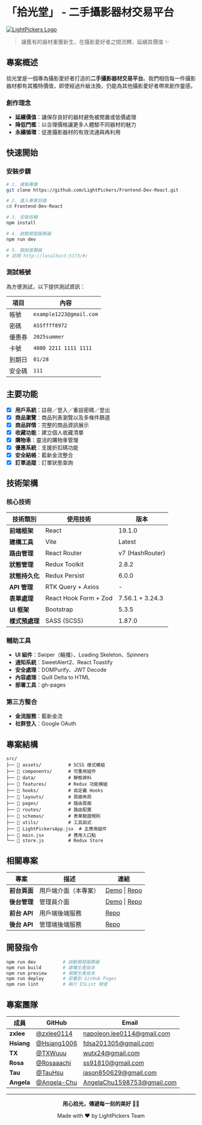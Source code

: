# 「拾光堂」 - 二手攝影器材交易平台
[![LightPickers Logo](https://raw.githubusercontent.com/LightPickers/Frontend-Dev-React/refs/heads/feature/header/public/Logo.svg)](https://lightpickers.github.io/Frontend-Dev-React/#/)

> 讓舊有的器材重獲新生，在攝影愛好者之間流轉，延續其價值 ✨

## 專案概述
拾光堂是一個專為攝影愛好者打造的**二手攝影器材交易平台**。我們相信每一件攝影器材都有其獨特價值，即使經過升級汰換，仍能為其他攝影愛好者帶來創作靈感。

### 創作理念

- **延續價值**：讓保存良好的器材避免被閒置或低價處理
- **降低門檻**：以合理價格讓更多人體驗不同器材的魅力
- **永續循環**：促進攝影器材的有效流通與再利用

## 快速開始

### 安裝步驟

```bash
# 1. 複製專案
git clone https://github.com/LightPickers/Frontend-Dev-React.git

# 2. 進入專案目錄
cd Frontend-Dev-React

# 3. 安裝依賴
npm install

# 4. 啟動開發服務器
npm run dev

# 5. 開啟瀏覽器
# 訪問 http://localhost:5173/#/
```

### 測試帳號

為方便測試，以下提供測試資訊：

| 項目 | 內容 |
|------|------|
| 帳號 | `example1223@gmail.com` |
| 密碼 | `ASSffff8972` |
| 優惠券 | `2025summer` |
| 卡號 | `4000 2211 1111 1111` |
| 到期日 | `01/28` |
| 安全碼 | `111` |

## 主要功能

- [x] **用戶系統**：註冊／登入／重設密碼／登出
- [x] **商品瀏覽**：商品列表瀏覽以及多條件篩選
- [x] **商品詳情**：完整的商品資訊展示
- [x] **收藏功能**：建立個人收藏清單
- [x] **購物車**：靈活的購物車管理
- [x] **優惠系統**：支援折扣碼功能
- [x] **安全結帳**：藍新金流整合
- [x] **訂單追蹤**：訂單狀態查詢

## 技術架構

### 核心技術

| 技術類別 | 使用技術 | 版本 |
|----------|----------|------|
| **前端框架** | React | 19.1.0 |
| **建構工具** | Vite | Latest |
| **路由管理** | React Router | v7 (HashRouter) |
| **狀態管理** | Redux Toolkit | 2.8.2 |
| **狀態持久化** | Redux Persist | 6.0.0 |
| **API 管理** | RTK Query + Axios | - |
| **表單處理** | React Hook Form + Zod | 7.56.1 + 3.24.3 |
| **UI 框架** | Bootstrap | 5.3.5 |
| **樣式預處理** | SASS (SCSS) | 1.87.0 |

### 輔助工具

- **UI 組件**：Swiper（輪播）、Loading Skeleton、Spinners
- **通知系統**：SweetAlert2、React Toastify  
- **安全處理**：DOMPurify、JWT Decode
- **內容處理**：Quill Delta to HTML
- **部署工具**：gh-pages

### 第三方整合

- **金流服務**：藍新金流
- **社群登入**：Google OAuth

## 專案結構

```
src/
├── 📁 assets/          # SCSS 樣式模組
├── 📁 components/      # 可重用組件
├── 📁 data/            # 靜態資料
├── 📁 features/        # Redux 功能模組
├── 📁 hooks/           # 自定義 Hooks
├── 📁 layouts/         # 頁面佈局
├── 📁 pages/           # 路由頁面
├── 📁 routes/          # 路由配置
├── 📁 schemas/         # 表單驗證規則
├── 📁 utils/           # 工具函式
├── 📄 LightPickersApp.jsx  # 主應用組件
├── 📄 main.jsx         # 應用入口點
└── 📄 store.js         # Redux Store
```

## 相關專案

| 專案 | 描述 | 連結 |
|------|------|------|
| **前台頁面** | 用戶端介面（本專案） | [Demo](https://lightpickers.github.io/Frontend-Dev-React/#/) \| [Repo](https://github.com/LightPickers/Frontend-Dev-React) |
| **後台管理** | 管理員介面 | [Demo](https://lightpickers.github.io/Manage-Dev-React/#/) \| [Repo](https://github.com/LightPickers/Manage-Dev-React) |
| **前台 API** | 用戶端後端服務 | [Repo](https://github.com/LightPickers/Frontend-Dev-Nodejs) |
| **後台 API** | 管理端後端服務 | [Repo](https://github.com/LightPickers/Manage-Dev-Nodejs) |

## 開發指令

```bash
npm run dev          # 啟動開發服務器
npm run build        # 建構生產版本
npm run preview      # 預覽生產版本
npm run deploy       # 部署到 GitHub Pages
npm run lint         # 執行 ESLint 檢查
```
## 專案團隊

| 成員 | GitHub | Email |
|---------|-----------|----------|
| **zxlee** | [@zxlee0114](https://github.com/zxlee0114) | napoleon.lee0114@gmail.com |
| **Hsiang** | [@Hsiang1006](https://github.com/Hsiang1006) | fdsa201305@gmail.com |
| **TX** | [@TXWuuu](https://github.com/TXWuuu) | wutx24@gmail.com |
| **Rosa** | [@Rosaaachi](https://github.com/Rosaaachi) | ss91810@gmail.com |
| **Tau** | [@TauHsu](https://github.com/TauHsu) | jason850629@gmail.com |
| **Angela** | [@Angela-Chu](https://github.com/Angela-Chu) | AngelaChu1598753@gmail.com |

---

<div align="center">

**用心拾光，傳遞每一刻的美好** 📸✨

Made with ❤️ by LightPickers Team

</div>